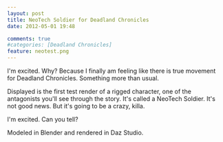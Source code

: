 ```yaml
---
layout: post
title: NeoTech Soldier for Deadland Chronicles
date: 2012-05-01 19:48

comments: true
#categories: [Deadland Chronicles]
feature: neotest.png
---
```


I'm excited. Why? Because I finally am feeling like there is true movement for Deadland Chronicles. Something more than usual.

Displayed is the first test render of a rigged character, one of the antagonists you'll see through the story. It's called a NeoTech Soldier. It's not good news. But it's going to be a crazy, killa.

I'm excited. Can you tell?

Modeled in Blender and rendered in Daz Studio.
